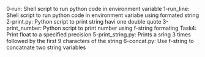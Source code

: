 0-run: Shell script to run python code in environment variable
1-run_line: Shell script to run python code in environment variabe using formated string
2-print.py: Python script to print string havi one double quote
3-print_number: Python script to print number using f-string formating
Task4: Print float to a specified precision
5-print_string.py: Prints a sring 3 times followed by the first 9 characters of the string
6-concat.py: Use f-string to  concatnate two string variables
